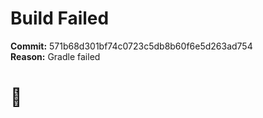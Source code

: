 
Build Failed  
============  
  
**Commit:** 571b68d301bf74c0723c5db8b60f6e5d263ad754  
**Reason:** Gradle failed    
# 🤯

